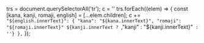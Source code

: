 trs = document.querySelectorAll('tr');
c = ''
trs.forEach((elem) => {
  const [kana, kanji, romaji, english] = [...elem.children];
  c += `"${english.innerText}": {
    "kana": "${kana.innerText}",
    "romaji": "${romaji.innerText}"
    ${kanji.innerText ? `,"kanji" : "${kanji.innerText}"` : ''}
  },`
});
